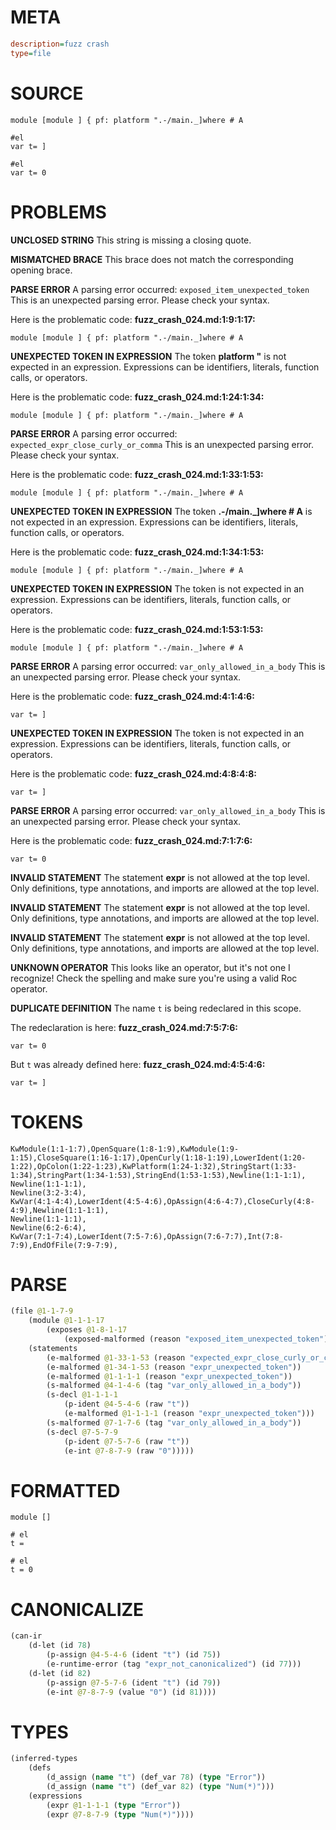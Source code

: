 # META
~~~ini
description=fuzz crash
type=file
~~~
# SOURCE
~~~roc
module [module ] { pf: platform ".-/main._]where # A

#el
var t= ]

#el
var t= 0
~~~
# PROBLEMS
**UNCLOSED STRING**
This string is missing a closing quote.

**MISMATCHED BRACE**
This brace does not match the corresponding opening brace.

**PARSE ERROR**
A parsing error occurred: `exposed_item_unexpected_token`
This is an unexpected parsing error. Please check your syntax.

Here is the problematic code:
**fuzz_crash_024.md:1:9:1:17:**
```roc
module [module ] { pf: platform ".-/main._]where # A
```


**UNEXPECTED TOKEN IN EXPRESSION**
The token **platform "** is not expected in an expression.
Expressions can be identifiers, literals, function calls, or operators.

Here is the problematic code:
**fuzz_crash_024.md:1:24:1:34:**
```roc
module [module ] { pf: platform ".-/main._]where # A
```


**PARSE ERROR**
A parsing error occurred: `expected_expr_close_curly_or_comma`
This is an unexpected parsing error. Please check your syntax.

Here is the problematic code:
**fuzz_crash_024.md:1:33:1:53:**
```roc
module [module ] { pf: platform ".-/main._]where # A
```


**UNEXPECTED TOKEN IN EXPRESSION**
The token **.-/main._]where # A** is not expected in an expression.
Expressions can be identifiers, literals, function calls, or operators.

Here is the problematic code:
**fuzz_crash_024.md:1:34:1:53:**
```roc
module [module ] { pf: platform ".-/main._]where # A
```


**UNEXPECTED TOKEN IN EXPRESSION**
The token  is not expected in an expression.
Expressions can be identifiers, literals, function calls, or operators.

Here is the problematic code:
**fuzz_crash_024.md:1:53:1:53:**
```roc
module [module ] { pf: platform ".-/main._]where # A
```


**PARSE ERROR**
A parsing error occurred: `var_only_allowed_in_a_body`
This is an unexpected parsing error. Please check your syntax.

Here is the problematic code:
**fuzz_crash_024.md:4:1:4:6:**
```roc
var t= ]
```


**UNEXPECTED TOKEN IN EXPRESSION**
The token  is not expected in an expression.
Expressions can be identifiers, literals, function calls, or operators.

Here is the problematic code:
**fuzz_crash_024.md:4:8:4:8:**
```roc
var t= ]
```


**PARSE ERROR**
A parsing error occurred: `var_only_allowed_in_a_body`
This is an unexpected parsing error. Please check your syntax.

Here is the problematic code:
**fuzz_crash_024.md:7:1:7:6:**
```roc
var t= 0
```


**INVALID STATEMENT**
The statement **expr** is not allowed at the top level.
Only definitions, type annotations, and imports are allowed at the top level.

**INVALID STATEMENT**
The statement **expr** is not allowed at the top level.
Only definitions, type annotations, and imports are allowed at the top level.

**INVALID STATEMENT**
The statement **expr** is not allowed at the top level.
Only definitions, type annotations, and imports are allowed at the top level.

**UNKNOWN OPERATOR**
This looks like an operator, but it's not one I recognize!
Check the spelling and make sure you're using a valid Roc operator.

**DUPLICATE DEFINITION**
The name `t` is being redeclared in this scope.

The redeclaration is here:
**fuzz_crash_024.md:7:5:7:6:**
```roc
var t= 0
```

But `t` was already defined here:
**fuzz_crash_024.md:4:5:4:6:**
```roc
var t= ]
```


# TOKENS
~~~zig
KwModule(1:1-1:7),OpenSquare(1:8-1:9),KwModule(1:9-1:15),CloseSquare(1:16-1:17),OpenCurly(1:18-1:19),LowerIdent(1:20-1:22),OpColon(1:22-1:23),KwPlatform(1:24-1:32),StringStart(1:33-1:34),StringPart(1:34-1:53),StringEnd(1:53-1:53),Newline(1:1-1:1),
Newline(1:1-1:1),
Newline(3:2-3:4),
KwVar(4:1-4:4),LowerIdent(4:5-4:6),OpAssign(4:6-4:7),CloseCurly(4:8-4:9),Newline(1:1-1:1),
Newline(1:1-1:1),
Newline(6:2-6:4),
KwVar(7:1-7:4),LowerIdent(7:5-7:6),OpAssign(7:6-7:7),Int(7:8-7:9),EndOfFile(7:9-7:9),
~~~
# PARSE
~~~clojure
(file @1-1-7-9
	(module @1-1-1-17
		(exposes @1-8-1-17
			(exposed-malformed (reason "exposed_item_unexpected_token") @1-9-1-17)))
	(statements
		(e-malformed @1-33-1-53 (reason "expected_expr_close_curly_or_comma"))
		(e-malformed @1-34-1-53 (reason "expr_unexpected_token"))
		(e-malformed @1-1-1-1 (reason "expr_unexpected_token"))
		(s-malformed @4-1-4-6 (tag "var_only_allowed_in_a_body"))
		(s-decl @1-1-1-1
			(p-ident @4-5-4-6 (raw "t"))
			(e-malformed @1-1-1-1 (reason "expr_unexpected_token")))
		(s-malformed @7-1-7-6 (tag "var_only_allowed_in_a_body"))
		(s-decl @7-5-7-9
			(p-ident @7-5-7-6 (raw "t"))
			(e-int @7-8-7-9 (raw "0")))))
~~~
# FORMATTED
~~~roc
module []

# el
t = 

# el
t = 0
~~~
# CANONICALIZE
~~~clojure
(can-ir
	(d-let (id 78)
		(p-assign @4-5-4-6 (ident "t") (id 75))
		(e-runtime-error (tag "expr_not_canonicalized") (id 77)))
	(d-let (id 82)
		(p-assign @7-5-7-6 (ident "t") (id 79))
		(e-int @7-8-7-9 (value "0") (id 81))))
~~~
# TYPES
~~~clojure
(inferred-types
	(defs
		(d_assign (name "t") (def_var 78) (type "Error"))
		(d_assign (name "t") (def_var 82) (type "Num(*)")))
	(expressions
		(expr @1-1-1-1 (type "Error"))
		(expr @7-8-7-9 (type "Num(*)"))))
~~~
